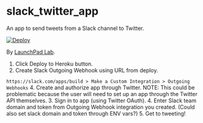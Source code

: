 # slack_twitter_app

An app to send tweets from a Slack channel to Twitter.

[![Deploy](https://www.herokucdn.com/deploy/button.svg)](https://heroku.com/deploy?template=https://github.com/LaunchPadLab/slack_twitter_app&env[TWITTER_KEY]=WbHZPLYeVWt25Qx1EF2VgPT91&env[TWITTER_SECRET_KEY]=7Y9abtUIvQ8NFtqI2pKDWJrd3eV2eiekkvbuU74URjGyHMBvcc&env[SLACK_TEAM_DOMAIN]=launchpadlab&env[SLACK_TOKEN]=oAMstvZYYarWG7IQkcNBjha1)

By [LaunchPad Lab](http://launchpadlab.com).

1. Click Deploy to Heroku button.
2. Create Slack Outgoing Webhook using URL from deploy.  

  `https://slack.com/apps/build > Make a Custom Integration > Outgoing Webhooks`
4. Create and authorize app through Twitter.
NOTE: This could be problematic because the user will need to set up an app through the Twitter API themselves.
3. Sign in to app (using Twitter OAuth).
4. Enter Slack team domain and token from Outgoing Webhook integration you created. (Could also set slack domain and token through ENV vars?)
5. Get to tweeting!
